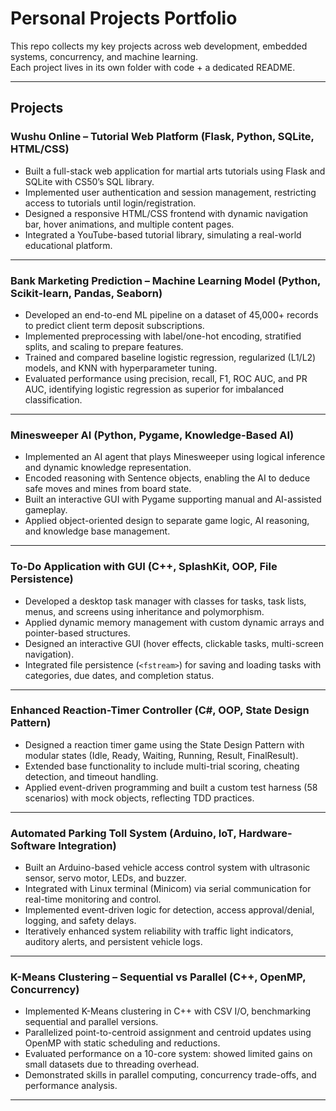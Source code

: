 # Personal Projects Portfolio

This repo collects my key projects across web development, embedded systems, concurrency, and machine learning.  
Each project lives in its own folder with code + a dedicated README.

---

## Projects

### Wushu Online – Tutorial Web Platform (Flask, Python, SQLite, HTML/CSS)
- Built a full-stack web application for martial arts tutorials using Flask and SQLite with CS50’s SQL library.  
- Implemented user authentication and session management, restricting access to tutorials until login/registration.  
- Designed a responsive HTML/CSS frontend with dynamic navigation bar, hover animations, and multiple content pages.  
- Integrated a YouTube-based tutorial library, simulating a real-world educational platform.  

---

### Bank Marketing Prediction – Machine Learning Model (Python, Scikit-learn, Pandas, Seaborn)
- Developed an end-to-end ML pipeline on a dataset of 45,000+ records to predict client term deposit subscriptions.  
- Implemented preprocessing with label/one-hot encoding, stratified splits, and scaling to prepare features.  
- Trained and compared baseline logistic regression, regularized (L1/L2) models, and KNN with hyperparameter tuning.  
- Evaluated performance using precision, recall, F1, ROC AUC, and PR AUC, identifying logistic regression as superior for imbalanced classification.  

---

### Minesweeper AI (Python, Pygame, Knowledge-Based AI)  
- Implemented an AI agent that plays Minesweeper using logical inference and dynamic knowledge representation.  
- Encoded reasoning with Sentence objects, enabling the AI to deduce safe moves and mines from board state.  
- Built an interactive GUI with Pygame supporting manual and AI-assisted gameplay.  
- Applied object-oriented design to separate game logic, AI reasoning, and knowledge base management.  

---

### To-Do Application with GUI (C++, SplashKit, OOP, File Persistence)  
- Developed a desktop task manager with classes for tasks, task lists, menus, and screens using inheritance and polymorphism.  
- Applied dynamic memory management with custom dynamic arrays and pointer-based structures.  
- Designed an interactive GUI (hover effects, clickable tasks, multi-screen navigation).  
- Integrated file persistence (`<fstream>`) for saving and loading tasks with categories, due dates, and completion status.  

---

### Enhanced Reaction-Timer Controller (C#, OOP, State Design Pattern)  
- Designed a reaction timer game using the State Design Pattern with modular states (Idle, Ready, Waiting, Running, Result, FinalResult).  
- Extended base functionality to include multi-trial scoring, cheating detection, and timeout handling.  
- Applied event-driven programming and built a custom test harness (58 scenarios) with mock objects, reflecting TDD practices.  

---

### Automated Parking Toll System (Arduino, IoT, Hardware-Software Integration)  
- Built an Arduino-based vehicle access control system with ultrasonic sensor, servo motor, LEDs, and buzzer.  
- Integrated with Linux terminal (Minicom) via serial communication for real-time monitoring and control.  
- Implemented event-driven logic for detection, access approval/denial, logging, and safety delays.  
- Iteratively enhanced system reliability with traffic light indicators, auditory alerts, and persistent vehicle logs.  

---

### K-Means Clustering – Sequential vs Parallel (C++, OpenMP, Concurrency)  
- Implemented K-Means clustering in C++ with CSV I/O, benchmarking sequential and parallel versions.  
- Parallelized point-to-centroid assignment and centroid updates using OpenMP with static scheduling and reductions.  
- Evaluated performance on a 10-core system: showed limited gains on small datasets due to threading overhead.  
- Demonstrated skills in parallel computing, concurrency trade-offs, and performance analysis.  

---
